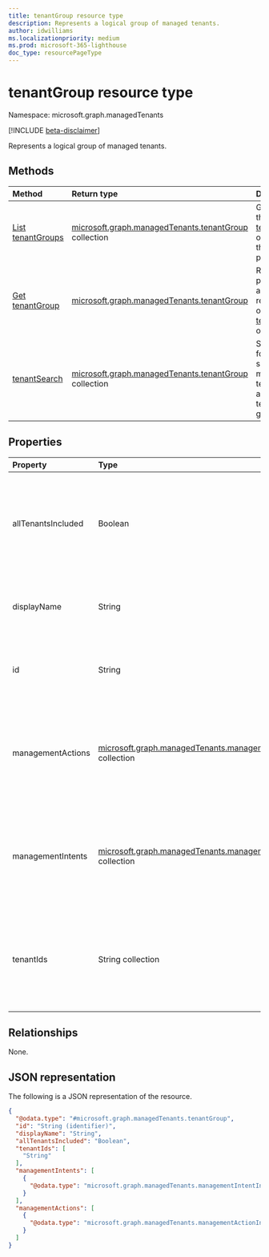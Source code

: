 ```yaml
---
title: tenantGroup resource type
description: Represents a logical group of managed tenants.
author: idwilliams
ms.localizationpriority: medium
ms.prod: microsoft-365-lighthouse
doc_type: resourcePageType
---
```


# tenantGroup resource type

Namespace: microsoft.graph.managedTenants

[!INCLUDE [beta-disclaimer](../../includes/beta-disclaimer.md)]

Represents a logical group of managed tenants.

## Methods

| Method                                                                        | Return type                                                                                         | Description                                                                                                  |
| :---------------------------------------------------------------------------- | :-------------------------------------------------------------------------------------------------- | :----------------------------------------------------------------------------------------------------------- |
| [List tenantGroups](../api/managedtenants-managedtenant-list-tenantgroups.md) | [microsoft.graph.managedTenants.tenantGroup](../resources/managedtenants-tenantgroup.md) collection | Get a list of the [tenantGroup](../resources/managedtenants-tenantgroup.md) objects and their properties.    |
| [Get tenantGroup](../api/managedtenants-tenantgroup-get.md)                   | [microsoft.graph.managedTenants.tenantGroup](../resources/managedtenants-tenantgroup.md)            | Read the properties and relationships of a [tenantGroup](../resources/managedtenants-tenantgroup.md) object. |
| [tenantSearch](../api/managedtenants-tenantgroup-tenantsearch.md)             | [microsoft.graph.managedTenants.tenantGroup](../resources/managedtenants-tenantgroup.md) collection | Searches for the specific managed tenant across tenant groups.                                               |

## Properties

| Property           | Type                                                                                                                  | Description                                                                                         |
| :----------------- | :-------------------------------------------------------------------------------------------------------------------- | :-------------------------------------------------------------------------------------------------- |
| allTenantsIncluded | Boolean                                                                                                               | A flag indicating whether all managed tenant are included in the tenant group. Required. Read-only. |
| displayName        | String                                                                                                                | The display name for the tenant group. Optional. Read-only.                                         |
| id                 | String                                                                                                                | The unique identifier for the tenant group. Required. Read-only.                                    |
| managementActions  | [microsoft.graph.managedTenants.managementActionInfo](../resources/managedtenants-managementactioninfo.md) collection | The collection of management action associated with the tenant group. Optional. Read-only.          |
| managementIntents  | [microsoft.graph.managedTenants.managementIntentInfo](../resources/managedtenants-managementintentinfo.md) collection | The collection of management intents associated with the tenant group. Optional. Read-only.         |
| tenantIds          | String collection                                                                                                     | The collection of managed tenant identifiers include in the tenant group. Optional. Read-only.      |

## Relationships

None.

## JSON representation

The following is a JSON representation of the resource.

<!-- {
  "blockType": "resource",
  "keyProperty": "id",
  "@odata.type": "microsoft.graph.managedTenants.tenantGroup",
  "baseType": "microsoft.graph.entity",
  "openType": false
}
-->

```json
{
  "@odata.type": "#microsoft.graph.managedTenants.tenantGroup",
  "id": "String (identifier)",
  "displayName": "String",
  "allTenantsIncluded": "Boolean",
  "tenantIds": [
    "String"
  ],
  "managementIntents": [
    {
      "@odata.type": "microsoft.graph.managedTenants.managementIntentInfo"
    }
  ],
  "managementActions": [
    {
      "@odata.type": "microsoft.graph.managedTenants.managementActionInfo"
    }
  ]
}
```
